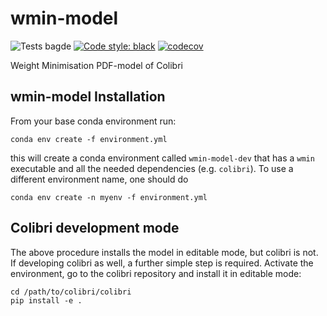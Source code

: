 # wmin-model
![Tests bagde](https://github.com/HEP-PBSP/wmin-model/actions/workflows/tests.yml/badge.svg)
[![Code style: black](https://img.shields.io/badge/code%20style-black-000000.svg)](https://github.com/psf/black)
[![codecov](https://codecov.io/gh/HEP-PBSP/wmin-model/graph/badge.svg?token=uYUy3rXCWK)](https://codecov.io/gh/HEP-PBSP/wmin-model)

Weight Minimisation PDF-model of Colibri

## wmin-model Installation
From your base conda environment run:
```
conda env create -f environment.yml
```
this will create a conda environment called `wmin-model-dev` that has a `wmin` executable and all the needed dependencies (e.g. `colibri`). 
To use a different environment name, one should do
```
conda env create -n myenv -f environment.yml
```

## Colibri development mode
The above procedure installs the model in editable mode, but colibri is not. If developing colibri as well, a further simple step is required.
Activate the environment, go to the colibri repository and install it in editable mode:
```
cd /path/to/colibri/colibri
pip install -e .
```


